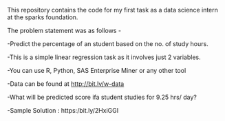This repository contains the code for my first task as a data science intern at the sparks foundation.

The problem statement was as follows -

-Predict the percentage of an student based on the no. of study hours.

-This is a simple linear regression task as it involves just 2 variables.

-You can use R, Python, SAS Enterprise Miner or any other tool

-Data can be found at http://bit.lv/w-data

-What will be predicted score ifa student studies for 9.25 hrs/ day?

-Sample Solution : https:/bit.ly/2HxiGGI
